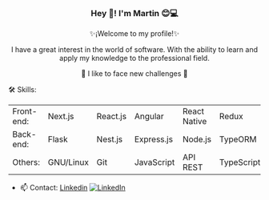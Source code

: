<h3 align="center">Hey 👋! I'm Martin 😊💻</h3>
<p align="center" width="100%">
   <p align="center">✨¡Welcome to my profile!✨</p>
   <p align="center">I have a great interest in the world of software. With the ability to learn and apply my knowledge to the professional field.</p>
   <p align="center">🚀 I like to face new challenges 🚀</p>
   
</p>

🛠️ Skills:

||||||||||
|-|-|-|-|-|-|-|-|-|
| Front-end: | Next.js | React.js | Angular | React Native | Redux | Css | Bootstrap | Tailwind |
| Back-end: | Flask | Nest.js | Express.js | Node.js | TypeORM | | | |
| Others: | GNU/Linux | Git | JavaScript | API REST | TypeScript | Python | PostgreSQL | MySQL | 

- 📫 Contact: [Linkedin](https://www.linkedin.com/in/martincoimbra/) [![LinkedIn](https://avatars.githubusercontent.com/u/357098?s=26&v=4)](https://www.linkedin.com/in/MartinCoimbra/)

 
